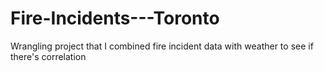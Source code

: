 # Fire-Incidents---Toronto
Wrangling project that I combined fire incident data with weather to see if there's correlation
